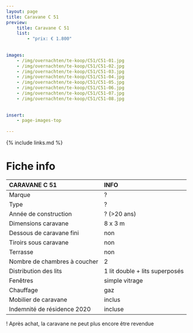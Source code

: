 ```yaml
---
layout: page
title: Caravane C 51
preview: 
    title: Caravane C 51
    list:
        - "prix: € 1.800"
        
        
images:
    - /img/overnachten/te-koop/C51/C51-01.jpg
    - /img/overnachten/te-koop/C51/C51-02.jpg
    - /img/overnachten/te-koop/C51/C51-03.jpg
    - /img/overnachten/te-koop/C51/C51-04.jpg
    - /img/overnachten/te-koop/C51/C51-05.jpg
    - /img/overnachten/te-koop/C51/C51-06.jpg
    - /img/overnachten/te-koop/C51/C51-07.jpg
    - /img/overnachten/te-koop/C51/C51-08.jpg
    
    
insert:
    - page-images-top
    
---
```


{% include links.md %}



# Fiche info 

CARAVANE C 51               | INFO        | 
:---------------------------|:------------|
Marque                      |?
Type                        |?
Année de construction       |? (>20 ans)
Dimensions caravane         |8 x 3 m
Dessous de caravane fini    |non
Tiroirs sous caravane       |non
Terrasse                    |non
Nombre de chambres à coucher|2
Distribution des lits       |1 lit double + lits superposés
Fenêtres                    |simple vitrage
Chauffage                   |gaz
Mobilier de caravane        |inclus
Indemnité de résidence 2020 |incluse

! Après achat, la caravane ne peut plus encore être revendue